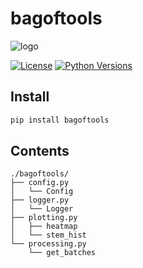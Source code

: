 # bagoftools

![logo](https://raw.githubusercontent.com/alexandru-dinu/bagoftools/master/logo/logo.png)

[![License](https://img.shields.io/badge/License-Apache%202.0-blue.svg)](https://github.com/alexandru-dinu/bagoftools/blob/master/LICENSE)
[![Python Versions](https://img.shields.io/badge/Python-%E2%89%A53.6-blue)](https://pypi.org/project/bagoftools/)

## Install

```bash
pip install bagoftools
```

## Contents

```
./bagoftools/
├── config.py
│   └── Config
├── logger.py
│   └── Logger
├── plotting.py
│   ├── heatmap
│   └── stem_hist
└── processing.py
    └── get_batches
```
